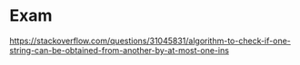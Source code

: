 # Exam
https://stackoverflow.com/questions/31045831/algorithm-to-check-if-one-string-can-be-obtained-from-another-by-at-most-one-ins
